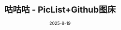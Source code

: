 ---
hide: index
title: 咕咕咕 - PicList+Github图床
date: 2025-8-19
updated: 2025-8-19
categories: 搞机日志
tags:
  - 搞机日志
  - 咕咕咕
---
